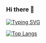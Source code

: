 ### Hi there 👋
[![Typing SVG](https://readme-typing-svg.herokuapp.com?font=Fira+Code&pause=1000&color=000000&center=%EC%B0%B8&vCenter=%EA%B1%B0%EC%A7%93&repeat=%EC%B0%B8&width=435&lines=%22+Heiio%2C+Worid!+%22)](https://git.io/typing-svg)
<!--
**heiioworid040/heiioworid040** is a ✨ _special_ ✨ repository because its `README.md` (this file) appears on your GitHub profile.

Here are some ideas to get you started:

- 🔭 I’m currently working on ...
- 🌱 I’m currently learning ...
- 👯 I’m looking to collaborate on ...
- 🤔 I’m looking for help with ...
- 💬 Ask me about ...
- 📫 How to reach me: ...
- 😄 Pronouns: ...
- ⚡ Fun fact: ...
-->

[![Top Langs](https://github-readme-stats.vercel.app/api/top-langs/?username=heiioworid&count_private=true)](https://github.com/anuraghazra/github-readme-stats)
